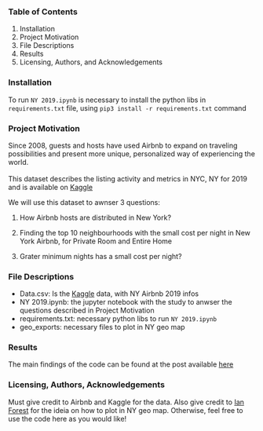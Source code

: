 ### Table of Contents

1. Installation
2. Project Motivation
3. File Descriptions
4. Results
5. Licensing, Authors, and Acknowledgements

### Installation

To run `NY 2019.ipynb` is necessary to install the python libs in `requirements.txt` file, using `pip3 install -r requirements.txt` command

### Project Motivation

Since 2008, guests and hosts have used Airbnb to expand on traveling possibilities and present more unique, personalized way of experiencing the world.
<br>
<br>
This dataset describes the listing activity and metrics in NYC, NY for 2019 and is available on [Kaggle](https://www.kaggle.com/dgomonov/new-york-city-airbnb-open-data)

We will use this dataset to awnser 3 questions:

1) How Airbnb hosts are distributed in New York?

2) Finding the top 10 neighbourhoods with the small cost per night in New York Airbnb, for Private Room and Entire Home

3) Grater minimum nights has a small cost per night?

### File Descriptions

- Data.csv: Is the [Kaggle](https://www.kaggle.com/dgomonov/new-york-city-airbnb-open-data) data, with NY Airbnb 2019 infos
- NY 2019.ipynb: the jupyter notebook with the study to anwser the questions described in Project Motivation
- requirements.txt: necessary python libs to run `NY 2019.ipynb`
- geo_exports: necessary files to plot in NY geo map

### Results

The main findings of the code can be found at the post available [here](https://medium.com/@heitor.forner/know-where-to-stay-in-new-york-using-airbnb-and-paying-less-a22b53f559dc?source=friends_link&sk=5b160cfbed4f21ad81e5e1287f42ac53)

### Licensing, Authors, Acknowledgements

Must give credit to Airbnb and Kaggle for the data. Also give credit to [Ian Forest](https://medium.com/@ianforrest11/graphing-latitudes-and-longitudes-on-a-map-bf64d5fca391) for the ideia on how to plot in NY geo map. Otherwise, feel free to use the code here as you would like!
